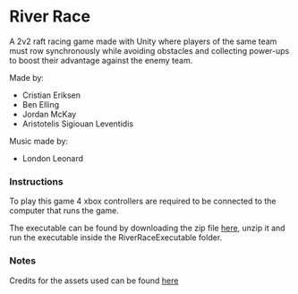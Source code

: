 # River Race

A 2v2 raft racing game made with Unity where players of the same team must row synchronously while avoiding obstacles and collecting power-ups to boost their advantage against the enemy team.

Made by:
* Cristian Eriksen
* Ben Elling
* Jordan McKay
* Aristotelis Sigiouan Leventidis

Music made by:
* London Leonard

### Instructions
To play this game 4 xbox controllers are required to be connected to the computer that runs the game.

The executable can be found by downloading the zip file [here](RiverRaceExecutable.zip), unzip it and run the executable inside the RiverRaceExecutable folder.

### Notes
Credits for the assets used can be found [here](CREDITS.md)
